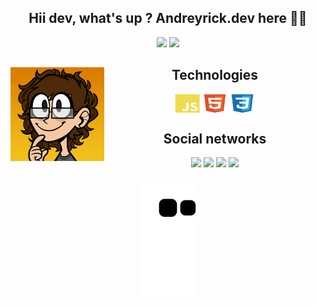 <div align="center">

## Hii dev, what's up ? Andreyrick.dev here 👋🤓

</div>

<div align="center">
<img height="180em" src="https://github-readme-stats.vercel.app/api?username=Andreyrickdev&show_icons=true&theme=codeSTACKr&include_all_commits=true&count_private=true"/>
<img height="180em" src="https://github-readme-stats.vercel.app/api/top-langs/?username=Andreyrickdev&layout=compact&langs_count=16&theme=codeSTACKr"/>
</div>

<div align="center">

  <img align="left" height="150" alt="it's me" src="It's me.png">
  <h2>Technologies</h2>

  <img align="center" height="30" width="40" alt="js-icon"  src="https://raw.githubusercontent.com/devicons/devicon/master/icons/javascript/javascript-plain.svg">
  <img align="center" height="30" width="40" alt="html-icon" src="https://raw.githubusercontent.com/devicons/devicon/master/icons/html5/html5-original.svg">
  <img align="center" height="30" width="40" alt="css-icon" src="https://raw.githubusercontent.com/devicons/devicon/master/icons/css3/css3-original.svg">

  <h2 align="center">Social networks</h2>
  <a align="center" href=""><img src="https://img.shields.io/badge/Instagram-E4405F?style=for-the-badge&logo=instagram&logoColor=white"></a>
  <a align="center" href=""><img src="https://img.shields.io/badge/Discord-7289DA?style=for-the-badge&logo=discord&logoColor=white"></a>
  <a align="center" href=""><img src="https://img.shields.io/badge/LinkedIn-0077B5?style=for-the-badge&logo=linkedin&logoColor=white"></a>
  <a align="center" href=""><img src="https://img.shields.io/badge/Microsoft_Outlook-0078D4?style=for-the-badge&logo=microsoft-outlook&logoColor=white"></a>

</div>









<!--
<div align="center">
<img align="center" height="30" width="40" alt="js-icon"  src="https://raw.githubusercontent.com/devicons/devicon/master/icons/javascript/javascript-plain.svg">
<img align="center" height="30" width="40" alt="html-icon" src="https://raw.githubusercontent.com/devicons/devicon/master/icons/html5/html5-original.svg">
<img align="center" height="30" width="40" alt="css-icon" src="https://raw.githubusercontent.com/devicons/devicon/master/icons/css3/css3-original.svg">
</div>

##

<div align="center">
<a href=""><img src="https://img.shields.io/badge/Instagram-E4405F?style=for-the-badge&logo=instagram&logoColor=white"></a>
<a href=""><img src="https://img.shields.io/badge/Discord-7289DA?style=for-the-badge&logo=discord&logoColor=white"></a>
<a href=""><img src="https://img.shields.io/badge/LinkedIn-0077B5?style=for-the-badge&logo=linkedin&logoColor=white"></a>
<a href=""><img src="https://img.shields.io/badge/Microsoft_Outlook-0078D4?style=for-the-badge&logo=microsoft-outlook&logoColor=white"></a>
</div>-->

<div align="center">

![Snake animation](https://github.com/Andreyrickdev/Andreyrickdev/blob/output/github-contribution-grid-snake.svg)

</div>

